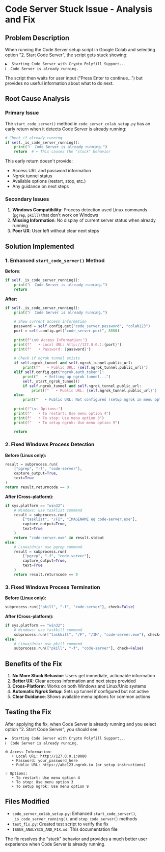 # Code Server Stuck Issue - Analysis and Fix

## Problem Description

When running the Code Server setup script in Google Colab and selecting option "2. Start Code Server", the script gets stuck showing:

```
▶️  Starting Code Server with Crypto Polyfill Support...
ℹ️  Code Server is already running.
```

The script then waits for user input ("Press Enter to continue...") but provides no useful information about what to do next.

## Root Cause Analysis

### Primary Issue
The `start_code_server()` method in `code_server_colab_setup.py` has an early return when it detects Code Server is already running:

```python
# Check if already running
if self._is_code_server_running():
    print("ℹ️  Code Server is already running.")
    return  # ← This causes the "stuck" behavior
```

This early return doesn't provide:
- Access URL and password information
- Ngrok tunnel status
- Available options (restart, stop, etc.)
- Any guidance on next steps

### Secondary Issues
1. **Windows Compatibility**: Process detection used Linux commands (`pgrep`, `pkill`) that don't work on Windows
2. **Missing Information**: No display of current server status when already running
3. **Poor UX**: User left without clear next steps

## Solution Implemented

### 1. Enhanced `start_code_server()` Method

**Before:**
```python
if self._is_code_server_running():
    print("ℹ️  Code Server is already running.")
    return
```

**After:**
```python
if self._is_code_server_running():
    print("ℹ️  Code Server is already running.")
    
    # Show current access information
    password = self.config.get("code_server.password", "colab123")
    port = self.config.get("code_server.port", 8080)
    
    print(f"\n🌐 Access Information:")
    print(f"   • Local URL: http://127.0.0.1:{port}")
    print(f"   • Password: {password}")
    
    # Check if ngrok tunnel exists
    if self.ngrok_tunnel and self.ngrok_tunnel.public_url:
        print(f"   • Public URL: {self.ngrok_tunnel.public_url}")
    elif self.config.get("ngrok.auth_token"):
        print("   • Setting up ngrok tunnel...")
        self._start_ngrok_tunnel()
        if self.ngrok_tunnel and self.ngrok_tunnel.public_url:
            print(f"   • Public URL: {self.ngrok_tunnel.public_url}")
    else:
        print("   • Public URL: Not configured (setup ngrok in menu option 9)")
    
    print(f"\n💡 Options:")
    print(f"   • To restart: Use menu option 4")
    print(f"   • To stop: Use menu option 3")
    print(f"   • To setup ngrok: Use menu option 9")
    
    return
```

### 2. Fixed Windows Process Detection

**Before (Linux only):**
```python
result = subprocess.run(
    ["pgrep", "-f", "code-server"],
    capture_output=True,
    text=True
)
return result.returncode == 0
```

**After (Cross-platform):**
```python
if sys.platform == "win32":
    # Windows: use tasklist command
    result = subprocess.run(
        ["tasklist", "/FI", "IMAGENAME eq code-server.exe"],
        capture_output=True,
        text=True
    )
    return "code-server.exe" in result.stdout
else:
    # Linux/Unix: use pgrep command
    result = subprocess.run(
        ["pgrep", "-f", "code-server"],
        capture_output=True,
        text=True
    )
    return result.returncode == 0
```

### 3. Fixed Windows Process Termination

**Before (Linux only):**
```python
subprocess.run(["pkill", "-f", "code-server"], check=False)
```

**After (Cross-platform):**
```python
if sys.platform == "win32":
    # Windows: use taskkill command
    subprocess.run(["taskkill", "/F", "/IM", "code-server.exe"], check=False)
else:
    # Linux/Unix: use pkill command
    subprocess.run(["pkill", "-f", "code-server"], check=False)
```

## Benefits of the Fix

1. **No More Stuck Behavior**: Users get immediate, actionable information
2. **Better UX**: Clear access information and next steps provided
3. **Cross-Platform**: Works on both Windows and Linux/Unix systems
4. **Automatic Ngrok Setup**: Sets up tunnel if configured but not active
5. **Clear Guidance**: Shows available menu options for common actions

## Testing the Fix

After applying the fix, when Code Server is already running and you select option "2. Start Code Server", you should see:

```
▶️  Starting Code Server with Crypto Polyfill Support...
ℹ️  Code Server is already running.

🌐 Access Information:
   • Local URL: http://127.0.0.1:8080
   • Password: your_password_here
   • Public URL: https://abc123.ngrok.io (or setup instructions)

💡 Options:
   • To restart: Use menu option 4
   • To stop: Use menu option 3
   • To setup ngrok: Use menu option 9
```

## Files Modified

- `code_server_colab_setup.py`: Enhanced `start_code_server()`, `_is_code_server_running()`, and `stop_code_server()` methods
- `test_fix.py`: Created test script to verify the fix
- `ISSUE_ANALYSIS_AND_FIX.md`: This documentation file

The fix resolves the "stuck" behavior and provides a much better user experience when Code Server is already running.
